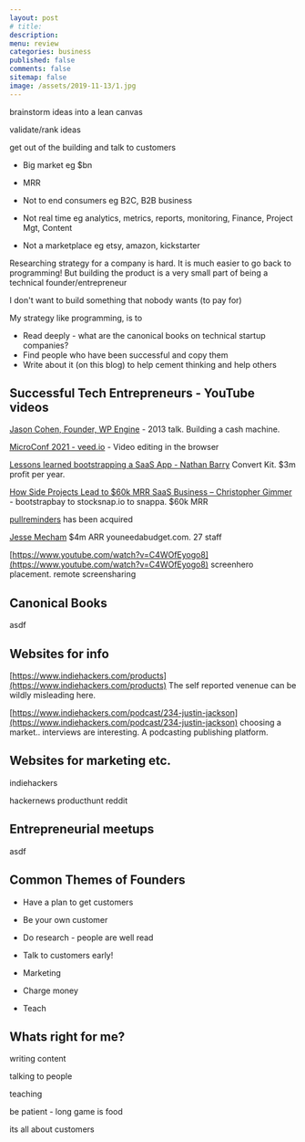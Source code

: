 ```yaml
---
layout: post
# title: 
description: 
menu: review
categories: business
published: false 
comments: false     
sitemap: false
image: /assets/2019-11-13/1.jpg
---
```



<!-- [![alt text](/assets/2021-08-04/local.jpg "local")](/assets/2021-08-04/local.jpg) -->
<!-- [![alt text](/assets/2021-08-29/error.jpg "error"){:width="500px"}](/assets/2021-08-29/error.jpg) -->

brainstorm ideas into a lean canvas

validate/rank ideas

get out of the building and talk to customers
  
- Big market eg $bn
- MRR

- Not to end consumers eg B2C, B2B business
- Not real time eg analytics, metrics, reports, monitoring, Finance, Project Mgt, Content
- Not a marketplace eg etsy, amazon, kickstarter

Researching strategy for a company is hard. It is much easier to go back to programming! But building the product is a very small part of being a technical founder/entrepreneur

I don't want to build something that nobody wants (to pay for)


My strategy like programming, is to

- Read deeply - what are the canonical books on technical startup companies?
- Find people who have been successful and copy them
- Write about it (on this blog) to help cement thinking and help others


## Successful Tech Entrepreneurs - YouTube videos

[Jason Cohen, Founder, WP Engine](https://www.youtube.com/watch?v=otbnC2zE2rw&t=3188s) - 2013 talk. Building a cash machine.

[MicroConf 2021 - veed.io](https://www.youtube.com/watch?v=72DjfbJNh6M) - Video editing in the browser




[Lessons learned bootstrapping a SaaS App - Nathan Barry](https://www.youtube.com/watch?v=hCRMzMnAb40) Convert Kit. $3m profit per year.

[How Side Projects Lead to $60k MRR SaaS Business – Christopher Gimmer](https://www.youtube.com/watch?v=TlDGw6RglNA) - bootstrapbay to stocksnap.io to snappa. $60k MRR

[pullreminders](https://www.youtube.com/watch?v=t_uSYaInXxk) has been acquired

[Jesse Mecham](https://www.youtube.com/watch?v=jw8N7YrBM4o) $4m ARR youneedabudget.com. 27 staff

[https://www.youtube.com/watch?v=C4WOfEyogo8](https://www.youtube.com/watch?v=C4WOfEyogo8) screenhero placement. remote screensharing

## Canonical Books

asdf


## Websites for info

[https://www.indiehackers.com/products](https://www.indiehackers.com/products) The self reported venenue can be wildly misleading here.

[https://www.indiehackers.com/podcast/234-justin-jackson](https://www.indiehackers.com/podcast/234-justin-jackson) choosing a market.. interviews are interesting. A podcasting publishing platform. 


## Websites for marketing etc.

indiehackers

hackernews
producthunt
reddit


## Entrepreneurial meetups

asdf




## Common Themes of Founders

- Have a plan to get customers

- Be your own customer

- Do research - people are well read

- Talk to customers early!
   
- Marketing

- Charge money

- Teach


## Whats right for me?

writing content

talking to people

teaching

be patient - long game is food

its all about customers

